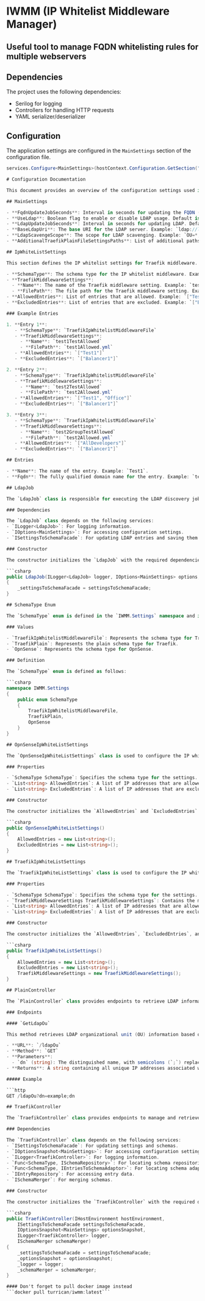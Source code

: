 # IWMM (IP Whitelist Middleware Manager)
## Useful tool to manage FQDN whitelisting rules for multiple webservers

## Dependencies

The project uses the following dependencies:
- Serilog for logging
- Controllers for handling HTTP requests
- YAML serializer/deserializer

## Configuration

The application settings are configured in the `MainSettings` section of the configuration file.

```csharp
services.Configure<MainSettings>(hostContext.Configuration.GetSection("MainSettings"));

# Configuration Documentation

This document provides an overview of the configuration settings used in the `iwmm.yml` file.

## MainSettings

- **FqdnUpdateJobSeconds**: Interval in seconds for updating the FQDN (Fully Qualified Domain Name). Default is `60`.
- **UseLdap**: Boolean flag to enable or disable LDAP usage. Default is `true`.
- **LdapUpdateJobSeconds**: Interval in seconds for updating LDAP. Default is `60`.
- **BaseLdapUri**: The base URI for the LDAP server. Example: `ldap://ldapserver:389/`.
- **LdapScavengeScope**: The scope for LDAP scavenging. Example: `OU=*,OU=*,DC=domain,DC=local`.
- **AdditionalTraefikPlainFileSettingsPaths**: List of additional paths for Traefik plain file settings. Example: `["*.yml"]`.

## IpWhiteListSettings

This section defines the IP whitelist settings for Traefik middleware.

- **SchemaType**: The schema type for the IP whitelist middleware. Example: `TraefikIpWhitelistMiddlewareFile`.
- **TraefikMiddlewareSettings**:
  - **Name**: The name of the Traefik middleware setting. Example: `test1TestAllowed`.
  - **FilePath**: The file path for the Traefik middleware setting. Example: `test1Allowed.yml`.
- **AllowedEntries**: List of entries that are allowed. Example: `["Test1"]`.
- **ExcludedEntries**: List of entries that are excluded. Example: `["Balancer1"]`.

### Example Entries

1. **Entry 1**:
   - **SchemaType**: `TraefikIpWhitelistMiddlewareFile`
   - **TraefikMiddlewareSettings**:
     - **Name**: `test1TestAllowed`
     - **FilePath**: `test1Allowed.yml`
   - **AllowedEntries**: `["Test1"]`
   - **ExcludedEntries**: `["Balancer1"]`

2. **Entry 2**:
   - **SchemaType**: `TraefikIpWhitelistMiddlewareFile`
   - **TraefikMiddlewareSettings**:
     - **Name**: `test2TestAllowed`
     - **FilePath**: `test2Allowed.yml`
   - **AllowedEntries**: `["Test1", "Office"]`
   - **ExcludedEntries**: `["Balancer1"]`

3. **Entry 3**:
   - **SchemaType**: `TraefikIpWhitelistMiddlewareFile`
   - **TraefikMiddlewareSettings**:
     - **Name**: `test2GroupTestAllowed`
     - **FilePath**: `test2Allowed.yml`
   - **AllowedEntries**: `["AllDevelopers"]`
   - **ExcludedEntries**: `["Balancer1"]`

## Entries

- **Name**: The name of the entry. Example: `Test1`.
- **Fqdn**: The fully qualified domain name for the entry. Example: `test.com`.

## LdapJob

The `LdapJob` class is responsible for executing the LDAP discovery job at specified intervals. It inherits from the `BaseJob` class and utilizes various services to perform its tasks.

### Dependencies

The `LdapJob` class depends on the following services:
- `ILogger<LdapJob>`: For logging information.
- `IOptions<MainSettings>`: For accessing configuration settings.
- `ISettingsToSchemaFacade`: For updating LDAP entries and saving them into the repository.

### Constructor

The constructor initializes the `LdapJob` with the required dependencies.

```csharp
public LdapJob(ILogger<LdapJob> logger, IOptions<MainSettings> options, ISettingsToSchemaFacade settingsToSchemaFacade) : base(logger, options)
{
    _settingsToSchemaFacade = settingsToSchemaFacade;
}

## SchemaType Enum

The `SchemaType` enum is defined in the `IWMM.Settings` namespace and is used to specify different types of schemas for the application. This enum includes the following values:

### Values

- `TraefikIpWhitelistMiddlewareFile`: Represents the schema type for Traefik IP Whitelist Middleware File.
- `TraefikPlain`: Represents the plain schema type for Traefik.
- `OpnSense`: Represents the schema type for OpnSense.

### Definition

The `SchemaType` enum is defined as follows:

```csharp
namespace IWMM.Settings
{
    public enum SchemaType
    {
        TraefikIpWhitelistMiddlewareFile,
        TraefikPlain,
        OpnSense
    }
}

## OpnSenseIpWhiteListSettings

The `OpnSenseIpWhiteListSettings` class is used to configure the IP whitelist settings for OpnSense. It includes properties for allowed and excluded entries, as well as the schema type.

### Properties

- `SchemaType SchemaType`: Specifies the schema type for the settings.
- `List<string> AllowedEntries`: A list of IP addresses that are allowed.
- `List<string> ExcludedEntries`: A list of IP addresses that are excluded.

### Constructor

The constructor initializes the `AllowedEntries` and `ExcludedEntries` properties.

```csharp
public OpnSenseIpWhiteListSettings()
{
    AllowedEntries = new List<string>();
    ExcludedEntries = new List<string>();
}

## TraefikIpWhiteListSettings

The `TraefikIpWhiteListSettings` class is used to configure the IP whitelist settings for Traefik middleware. It includes properties for allowed and excluded entries, as well as middleware-specific settings.

### Properties

- `SchemaType SchemaType`: Specifies the schema type for the settings.
- `TraefikMiddlewareSettings TraefikMiddlewareSettings`: Contains the middleware-specific settings.
- `List<string> AllowedEntries`: A list of IP addresses that are allowed.
- `List<string> ExcludedEntries`: A list of IP addresses that are excluded.

### Constructor

The constructor initializes the `AllowedEntries`, `ExcludedEntries`, and `TraefikMiddlewareSettings` properties.

```csharp
public TraefikIpWhiteListSettings()
{
    AllowedEntries = new List<string>();
    ExcludedEntries = new List<string>();
    TraefikMiddlewareSettings = new TraefikMiddlewareSettings();
}

## PlainController

The `PlainController` class provides endpoints to retrieve LDAP information based on distinguished names (DN) and computer names. It interacts with an entry repository to fetch and process the required data.

### Endpoints

#### `GetLdapOu`

This method retrieves LDAP organizational unit (OU) information based on a distinguished name (DN).

- **URL**: `/ldapOu`
- **Method**: `GET`
- **Parameters**:
  - `dn` (string): The distinguished name, with semicolons (`;`) replaced by commas (`,`).
- **Returns**: A string containing all unique IP addresses associated with the DN, separated by new lines.

##### Example

```http
GET /ldapOu?dn=example;dn

## TraefikController

The `TraefikController` class provides endpoints to manage and retrieve Traefik-related configurations. It interacts with various services and repositories to perform its tasks.

### Dependencies

The `TraefikController` class depends on the following services:
- `ISettingsToSchemaFacade`: For updating settings and schemas.
- `IOptionsSnapshot<MainSettings>`: For accessing configuration settings.
- `ILogger<TraefikController>`: For logging information.
- `Func<SchemaType, ISchemaRepository>`: For locating schema repositories.
- `Func<SchemaType, IEntriesToSchemaAdaptor>`: For locating schema adaptors.
- `IEntryRepository`: For accessing entry data.
- `ISchemaMerger`: For merging schemas.

### Constructor

The constructor initializes the `TraefikController` with the required dependencies.

```csharp
public TraefikController(IHostEnvironment hostEnvironment,
    ISettingsToSchemaFacade settingsToSchemaFacade,
    IOptionsSnapshot<MainSettings> optionsSnapshot,
    ILogger<TraefikController> logger,
    ISchemaMerger schemaMerger)
{
    _settingsToSchemaFacade = settingsToSchemaFacade;
    _optionsSnapshot = optionsSnapshot;
    _logger = logger;
    _schemaMerger = schemaMerger;
}

#### Don't forget to pull docker image instead 
```docker pull turrican/iwmm:latest```


